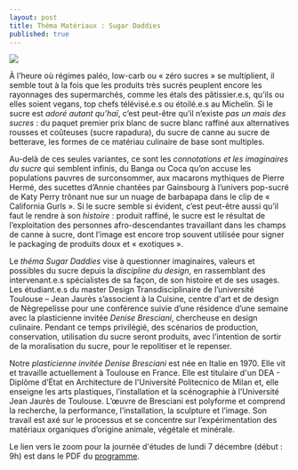 ```yaml
---
layout: post
title: Théma Matériaux : Sugar Daddies
published: true
---
```


<img src="/../img/2020/SUGARDADDIES_flyer.png"/>

À l’heure où régimes paléo, low-carb ou « zéro sucres » se multiplient, il semble tout à la fois que les produits très sucrés peuplent encore les rayonnages des supermarchés, comme les étals des pâtissier.e.s, qu’ils ou elles soient vegans, top chefs télévisé.e.s ou étoilé.e.s au Michelin. Si le sucre est *adoré autant qu’haï*, c’est peut-être qu’il n’existe *pas un mais des sucres* : du paquet premier prix blanc de sucre blanc raffiné aux alternatives rousses et coûteuses (sucre rapadura), du sucre de canne au sucre de betterave, les formes de ce matériau culinaire de base sont multiples. 

Au-delà de ces seules variantes, ce sont les *connotations et les imaginaires du sucre* qui semblent infinis, du Banga ou Coca qu’on accuse les populations pauvres de surconsommer, aux macarons mythiques de Pierre Hermé, des sucettes d’Annie chantées par Gainsbourg à l’univers pop-sucré de Katy Perry trônant nue sur un nuage de barbapapa dans le clip de « California Gurls ». Si le sucre semble si évident, c’est peut-être aussi qu’il faut le rendre à son *histoire* : produit raffiné, le sucre est le résultat de l’exploitation des personnes afro-descendantes travaillant dans les champs de canne à sucre, dont l’image est encore trop souvent utilisée pour signer le packaging de produits doux et « exotiques ». 

Le *théma Sugar Daddies* vise à questionner imaginaires, valeurs et possibles du sucre depuis la *discipline du design*, en rassemblant des intervenant.e.s spécialistes de sa façon, de son histoire et de ses usages. Les étudiant.e.s du master Design Transdisciplinaire de l’université Toulouse – Jean Jaurès s’associent à la Cuisine, centre d'art et de design de Nègrepelisse pour une conférence suivie d’une résidence d’une semaine avec la plasticienne invitée *Denise Bresciani*, chercheuse en design culinaire. Pendant ce temps privilégié, des scénarios de production, conservation, utilisation du sucre seront produits, avec l’intention de sortir de la moralisation du sucre, pour le repolitiser et le repenser.

Notre *plasticienne invitée Denise Bresciani* est née en Italie en 1970. Elle vit et travaille actuellement à Toulouse en France. 
Elle est titulaire d'un DEA - Diplôme d’État en Architecture de l'Université Politecnico de Milan et, elle enseigne les arts plastiques, l’installation et la scénographie à l’Université Jean Jaurès de Toulouse. 
L’œuvre de Bresciani est polyforme et comprend la recherche, la performance, l’installation, la sculpture et l’image. Son travail est axé sur le processus et se concentre sur l’expérimentation des matériaux organiques d’origine animale, végétale et minérale. 

Le lien vers le zoom pour la journée d'études de lundi 7 décembre (début : 9h) est dans le PDF du <a href="/../docs/2020/SUGARDADDIES_flyer-02.pdf">programme</a>.



